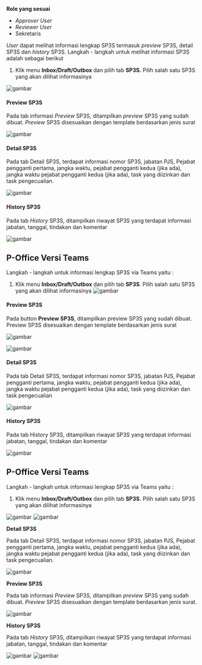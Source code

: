 **Role yang sesuai**

- *Approver User*
- *Reviewer User*
- Sekretaris

*User* dapat melihat informasi lengkap SP3S termasuk *preview* SP3S, detail SP3S dan *history* SP3S. Langkah - langkah untuk melihat informasi SP3S adalah sebagai berikut

1. Klik menu **Inbox/Draft/Outbox** dan pilih tab **SP3S.** Pilih salah satu SP3S yang akan dilihat informasinya

![gambar](SP3S/SP3S_Web/SP26.png)

#### **Preview SP3S**

Pada tab informasi *Preview* SP3S, ditampilkan *preview* SP3S yang sudah dibuat. *Preview* SP3S disesuaikan dengan template berdasarkan jenis surat

![gambar](SP3S/SP3S_Web/SP27.png)

#### **Detail SP3S**

Pada tab Detail SP3S, terdapat informasi nomor SP3S, jabatan PJS, Pejabat pengganti pertama, jangka waktu, pejabat pengganti kedua (jika ada), jangka waktu pejabat pengganti kedua (jika ada), task yang diizinkan dan task pengecualian.

![gambar](SP3S/SP3S_Web/SP28.png)

#### **History SP3S**

Pada tab *History* SP3S, ditampilkan riwayat SP3S yang terdapat informasi jabatan, tanggal, tindakan dan komentar

![gambar](SP3S/SP3S_Web/SP29.png)

## **P-Office Versi Teams**


Langkah - langkah untuk informasi lengkap SP3S via Teams yaitu :

1. Klik menu **Inbox/Draft/Outbox** dan pilih tab **SP3S**. Pilih salah satu SP3S yang akan dilihat informasinya
![gambar](SP3S/SP3S_Teams/SP3S26.png)

#### **Preview SP3S**

Pada button **Preview SP3S**, ditampilkan preview SP3S yang sudah dibuat. Preview SP3S disesuaikan dengan template berdasarkan jenis surat

![gambar](SP3S/SP3S_Teams/SP3S27.png)

![gambar](SP3S/SP3S_Teams/SP3S28.png)

#### **Detail SP3S**

Pada tab Detail SP3S, terdapat informasi nomor SP3S, jabatan PJS, Pejabat pengganti pertama, jangka waktu, pejabat pengganti kedua (jika ada), jangka waktu pejabat pengganti kedua (jika ada), task yang diizinkan dan task pengecualian

![gambar](SP3S/SP3S_Teams/SP3S29.png)

#### **History SP3S**

Pada tab History SP3S, ditampilkan riwayat SP3S yang terdapat informasi jabatan, tanggal, tindakan dan komentar

![gambar](SP3S/SP3S_Teams/SP3S30.png)


## **P-Office Versi Teams**

Langkah - langkah untuk informasi lengkap SP3S via Teams yaitu :

1. Klik menu **Inbox/Draft/Outbox** dan pilih tab **SP3S.** Pilih salah satu SP3S yang akan dilihat informasinya

![gambar](SP3S/SP3S_Android/InfoSP3S/A01.jpg) ![gambar](SP3S/SP3S_Android/InfoSP3S/A02.jpg)

**Detail SP3S**

Pada tab Detail SP3S, terdapat informasi nomor SP3S, jabatan PJS, Pejabat pengganti pertama, jangka waktu, pejabat pengganti kedua (jika ada), jangka waktu pejabat pengganti kedua (jika ada), task yang diizinkan dan task pengecualian.

![gambar](SP3S/SP3S_Android/InfoSP3S/D01.jpg)

**Preview SP3S**

Pada tab informasi _Preview_ SP3S, ditampilkan _preview_ SP3S yang sudah dibuat. _Preview_ SP3S disesuaikan dengan template berdasarkan jenis surat.

![gambar](SP3S/SP3S_Android/InfoSP3S/P01.jpg) 

**History SP3S**

Pada tab _History_ SP3S, ditampilkan riwayat SP3S yang terdapat informasi jabatan, tanggal, tindakan dan komentar

![gambar](SP3S/SP3S_Android/InfoSP3S/H01.jpg) ![gambar](SP3S/SP3S_Android/InfoSP3S/H02.jpg)